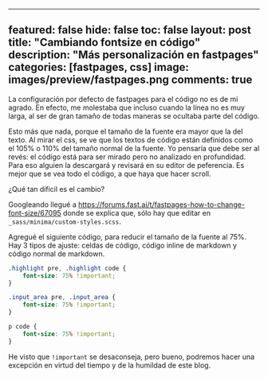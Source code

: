 
---
featured: false
hide: false
toc: false
layout: post
title: "Cambiando fontsize en código"
description: "Más personalización en fastpages"
categories: [fastpages, css]
image: images/preview/fastpages.png
comments: true
---

La configuración por defecto de fastpages para el código no es de mi agrado.
En efecto, me molestaba que incluso cuando la línea no es muy larga, 
al ser de gran tamaño de todas maneras se ocultaba parte del código.

Esto más que nada, porque el tamaño de la fuente era mayor que la del texto. 
Al mirar el css, se ve que los textos de código están definidos como el 
105% o 110% del tamaño normal de la fuente.
Yo pensaría que debe ser al revés: el código está para ser mirado pero no analizado en profundidad.  
Para eso alguien la descargará y revisará en su editor de peferencia. Es mejor que 
se vea todo el código, a que haya que hacer scroll.

¿Qué tan dificil es el cambio?

Googleando llegué a 
https://forums.fast.ai/t/fastpages-how-to-change-font-size/67095
donde se explica que, sólo hay que editar en `_sass/minima/custom-styles.scss`.

Agregué el siguiente código, para reducir el tamaño de la fuente al 75%. 
Hay 3 tipos de ajuste: celdas de código, código inline de markdown y código normal de markdown.

```css
.highlight pre, .highlight code {
    font-size: 75% !important;
}

.input_area pre, .input_area {
    font-size: 75% !important;
}

p code {
    font-size: 75% !important;
}
```

He visto que `!important` se desaconseja, pero bueno, podremos hacer una excepción en virtud del tiempo
y de la humildad de este blog. 